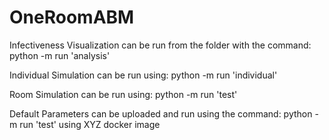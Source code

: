 # OneRoomABM

Infectiveness Visualization can be run from the folder with the command: python -m run 'analysis'

Individual Simulation can be run using: python -m run 'individual'

Room Simulation can be run using: python -m run 'test'

Default Parameters can be uploaded and run using the command:
python -m run 'test' using XYZ docker image
